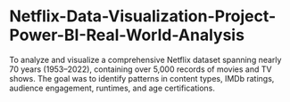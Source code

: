 # Netflix-Data-Visualization-Project-Power-BI-Real-World-Analysis
To analyze and visualize a comprehensive Netflix dataset spanning nearly 70 years (1953–2022), containing over 5,000 records of movies and TV shows. The goal was to identify patterns in content types, IMDb ratings, audience engagement, runtimes, and age certifications.
